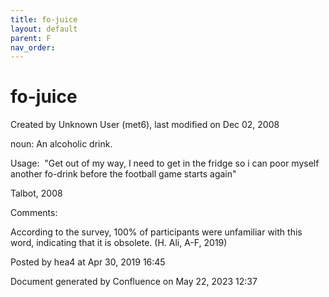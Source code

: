 ```yaml
---
title: fo-juice
layout: default
parent: F
nav_order:
---
```


# fo-juice

Created by  Unknown User (met6), last modified on Dec 02, 2008

noun: An alcoholic drink.

Usage:  &quot;Get out of my way, I need to get in the fridge so i can poor myself another fo-drink before the football game starts again&quot;

Talbot, 2008 

Comments:

According to the survey, 100% of participants were unfamiliar with this word, indicating that it is obsolete. (H. Ali, A-F, 2019)

Posted by hea4 at Apr 30, 2019 16:45

Document generated by Confluence on May 22, 2023 12:37


